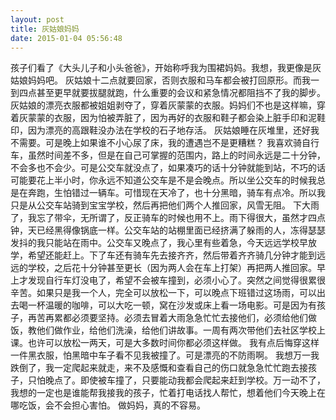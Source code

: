 ```yaml
---
layout: post
title: 灰姑娘妈妈
date: 2015-01-04 05:56:48
---
```




孩子们看了《大头儿子和小头爸爸》，开始称呼我为围裙妈妈。我想，我更像是灰姑娘妈妈吧。
灰姑娘十二点就要回家，否则衣服和马车都会被打回原形。而我一到四点甚至更早就要拔腿就跑，什么重要的会议和紧急情况都阻挡不了我的脚步。
灰姑娘的漂亮衣服都被姐姐剥夺了，穿着灰蒙蒙的衣服。妈妈们不也是这样嘛，穿着灰蒙蒙的衣服，因为怕被弄脏了，因为再好的衣服和鞋子都会染上脏手印和泥鞋印，因为漂亮的高跟鞋没办法在学校的石子地存活。
灰姑娘睡在灰堆里，还好我不需要。可是晚上如果谁不小心尿了床，我的遭遇岂不是更糟糕？
我喜欢骑自行车，虽然时间差不多，但是在自己可掌握的范围内，路上的时间永远是二十分钟，不会多也不会少。可是公交车就没点了，如果凑巧的话十分钟就能到站，不巧的话可能要花上半小时，你永远不知道公交车是不是会晚点。所以坐公交车的时候我总是在奔跑，生怕错过一辆车。可惜现在天冷了，也十分黑暗，骑车有点冷。所以我只是从公交车站骑到宝宝学校，然后再把他们两个人推回家，风雪无阻。
下大雨了，我忘了带伞，无所谓了，反正骑车的时候也用不上。雨下得很大，虽然才四点钟，天已经黑得像锅底一样。公交车站的站棚里面已经挤满了躲雨的人，冻得瑟瑟发抖的我只能站在雨中。公交车又晚点了，我心里有些着急，今天远远学校早放学，希望还能赶上。下了车还有骑车先去接齐齐，然后带着齐齐骑几分钟才能到远远的学校，之后花十分钟甚至更长（因为两人会在车上打架）再把两人推回家。早上才发现自行车灯没电了，希望不会被车撞到，必须小心了。突然之间觉得很累很辛苦。如果只是我一个人，完全可以放松一下，可以晚点下班错过这场雨，可以出去喝一杯温暖的咖啡，可以大吃一顿，窝在沙发或床上看一场电影。可是因为有孩子，再苦再累都必须要坚持。必须去冒着大雨急急忙忙去接他们，必须给他们做饭，教他们做作业，给他们洗澡，给他们讲故事。一周有两次带他们去社区学校上课。也许可以放松一两天，可是大多数时间你都必须这样做。
我有点后悔穿这样一件黑衣服，怕黑暗中车子看不见我被撞了。可是漂亮的不防雨啊。
我想万一我跌倒了，我一定爬起来就走，来不及感慨和查看自己的伤口就急急忙忙跑去接孩子，只怕晚点了。即使被车撞了，只要能动我都会爬起来赶到学校。万一动不了，我想的一定也是谁能帮我接我的孩子，忙着打电话找人帮忙，想着他们今天晚上在哪吃饭，会不会担心害怕。
做妈妈，真的不容易。


